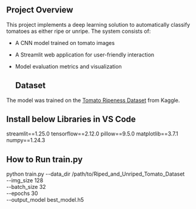 ## Project Overview

This project implements a deep learning solution to automatically classify tomatoes as either ripe or unripe. The system consists of:

- A CNN model trained on tomato images
- A Streamlit web application for user-friendly interaction
- Model evaluation metrics and visualization

  ## Dataset

The model was trained on the [Tomato Ripeness Dataset](https://www.kaggle.com/datasets/sumn2u/riped-and-unriped-tomato-dataset?resource=download) from Kaggle.


## Install below Libraries in VS Code
streamlit==1.25.0
tensorflow==2.12.0
pillow==9.5.0
matplotlib==3.7.1
numpy==1.24.3


## How to Run train.py

python train.py --data_dir /path/to/Riped_and_Unriped_Tomato_Dataset \
               --img_size 128 \
               --batch_size 32 \
               --epochs 30 \
               --output_model best_model.h5
